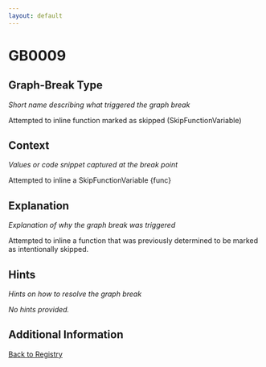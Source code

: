 ```yaml
---
layout: default
---
```

# GB0009

## Graph-Break Type
*Short name describing what triggered the graph break*

Attempted to inline function marked as skipped (SkipFunctionVariable)

## Context
*Values or code snippet captured at the break point*

Attempted to inline a SkipFunctionVariable {func}

## Explanation
*Explanation of why the graph break was triggered*

Attempted to inline a function that was previously determined to be marked as intentionally skipped.

## Hints
*Hints on how to resolve the graph break*

*No hints provided.*


## Additional Information

<!-- ADDITIONAL INFORMATION START - Add custom information below this line -->

<!-- ADDITIONAL INFORMATION END -->

[Back to Registry](../index.html)
